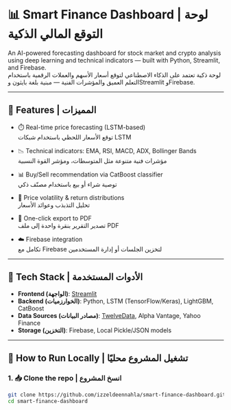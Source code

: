 # 📊 Smart Finance Dashboard | لوحة التوقع المالي الذكية

An AI-powered forecasting dashboard for stock market and crypto analysis using deep learning and technical indicators — built with Python, Streamlit, and Firebase.  
لوحة ذكية تعتمد على الذكاء الاصطناعي لتوقع أسعار الأسهم والعملات الرقمية باستخدام التعلم العميق والمؤشرات الفنية — مبنية بلغة بايثون وStreamlit وFirebase.

---

## 🚀 Features | المميزات

- ⏱️ Real-time price forecasting (LSTM-based)  
  توقع الأسعار اللحظي باستخدام شبكات LSTM

- 📉 Technical indicators: EMA, RSI, MACD, ADX, Bollinger Bands  
  مؤشرات فنية متنوعة مثل المتوسطات، ومؤشر القوة النسبية

- 📊 Buy/Sell recommendation via CatBoost classifier  
  توصية شراء أو بيع باستخدام مصنّف ذكي

- 🔄 Price volatility & return distributions  
  تحليل التذبذب وعوائد الأسعار

- 🧾 One-click export to PDF  
  تصدير التقرير بنقرة واحدة إلى ملف PDF

- ☁️ Firebase integration  
  تكامل مع Firebase لتخزين الجلسات أو إدارة المستخدمين

---

## 🧰 Tech Stack | الأدوات المستخدمة

- **Frontend (الواجهة)**: [Streamlit](https://streamlit.io/)
- **Backend (الخوارزميات)**: Python, LSTM (TensorFlow/Keras), LightGBM, CatBoost
- **Data Sources (مصادر البيانات)**: [TwelveData](https://twelvedata.com), Alpha Vantage, Yahoo Finance
- **Storage (التخزين)**: Firebase, Local Pickle/JSON models

---

## 🧪 How to Run Locally | تشغيل المشروع محليًا

### 1. 📥 Clone the repo | انسخ المشروع

```bash
git clone https://github.com/izzeldeennahla/smart-finance-dashboard.git
cd smart-finance-dashboard

